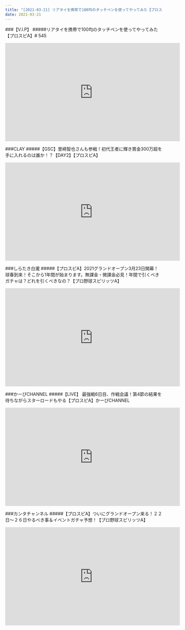 ```yaml
---
title: "[2021-03-21] リアタイを携帯で100均のタッチペンを使ってやってみた【プロスピA】# 545 他"
date: 2021-03-21
---
```

###【V.I.P】
#####リアタイを携帯で100均のタッチペンを使ってやってみた【プロスピA】# 545
<iframe width="560" height="315" src="https://www.youtube.com/embed/n9d2pP5wD5w" frameborder="0" allow="accelerometer; autoplay; clipboard-write; encrypted-media; gyroscope; picture-in-picture" allowfullscreen></iframe>

###CLAY
#####【GSC】里崎智也さんも参戦！初代王者に輝き賞金300万超を手に入れるのは誰か！？【DAY2】【プロスピA】
<iframe width="560" height="315" src="https://www.youtube.com/embed/IsEhDZJouWU" frameborder="0" allow="accelerometer; autoplay; clipboard-write; encrypted-media; gyroscope; picture-in-picture" allowfullscreen></iframe>

###しらたき白瀧
#####【プロスピA】2021グランドオープン3月23日開幕！球春到来！そこから1年間が始まります。無課金・微課金必見！年間で引くべきガチャは？どれを引くべきなの？【プロ野球スピリッツA】
<iframe width="560" height="315" src="https://www.youtube.com/embed/4QaVlSEFheU" frameborder="0" allow="accelerometer; autoplay; clipboard-write; encrypted-media; gyroscope; picture-in-picture" allowfullscreen></iframe>

###かーぴCHANNEL
#####【LIVE】 最強戦6日目、作戦会議！第4節の結果を待ちながらスターロードもやる【プロスピA】かーぴCHANNEL
<iframe width="560" height="315" src="https://www.youtube.com/embed/R6-xtEiRozc" frameborder="0" allow="accelerometer; autoplay; clipboard-write; encrypted-media; gyroscope; picture-in-picture" allowfullscreen></iframe>

###カンタチャンネル
#####【プロスピA】ついにグランドオープン来る！２２日～２６日やるべき事＆イベントガチャ予想！【プロ野球スピリッツA】
<iframe width="560" height="315" src="https://www.youtube.com/embed/p_nW6MPlw5s" frameborder="0" allow="accelerometer; autoplay; clipboard-write; encrypted-media; gyroscope; picture-in-picture" allowfullscreen></iframe>

